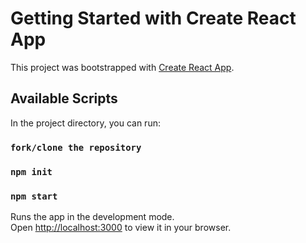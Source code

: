 # Getting Started with Create React App

This project was bootstrapped with [Create React App](https://github.com/facebook/create-react-app).

## Available Scripts

In the project directory, you can run:

### `fork/clone the repository`
### `npm init`
### `npm start`
Runs the app in the development mode.\
Open [http://localhost:3000](http://localhost:3000) to view it in your browser.
